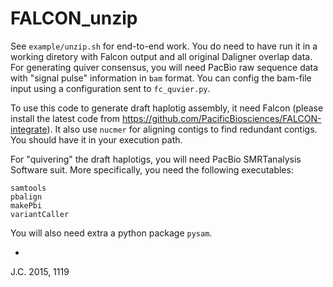 # FALCON_unzip

See `example/unzip.sh` for end-to-end work. You do need to have run it in a working diretory with Falcon output and all original Daligner overlap data.
For generating quiver consensus, you will need PacBio raw sequence data with "signal pulse" information in `bam` format. You can config the bam-file input using a configuration sent to `fc_quvier.py`.

To use this code to generate draft haplotig assembly, it need Falcon (please install the latest code from https://github.com/PacificBiosciences/FALCON-integrate). It also use `nucmer` for aligning contigs to find redundant contigs. You should have it in your execution path.

For "quivering" the draft haplotigs, you will need PacBio SMRTanalysis Software suit. More specifically, you need the following executables:
```
samtools
pbalign
makePbi
variantCaller
```

You will also need extra a python package `pysam`.

-
J.C. 2015, 1119

